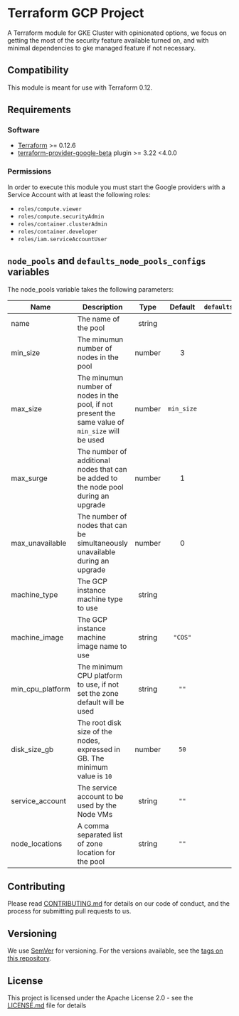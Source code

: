 # Terraform GCP Project

A Terraform module for GKE Cluster with opinionated options, we focus on getting the most of the security feature
available turned on, and with minimal dependencies to gke managed feature if not necessary.

## Compatibility

This module is meant for use with Terraform 0.12.

## Requirements

### Software

- [Terraform][terraform] >= 0.12.6
- [terraform-provider-google-beta][provider-google-beta] plugin >= 3.22 <4.0.0

### Permissions

In order to execute this module you must start the Google providers with a Service Account
with at least the following roles:

- `roles/compute.viewer`
- `roles/compute.securityAdmin`
- `roles/container.clusterAdmin`
- `roles/container.developer`
- `roles/iam.serviceAccountUser`

## `node_pools` and `defaults_node_pools_configs` variables

The node_pools variable takes the following parameters:

| Name | Description | Type | Default | `defaults_node_pools_configs` | Requirement |
| --- | --- |:---:|:---:|:---:|:---:|
| name | The name of the pool | string |  | ❌ | Required |
| min_size | The minumun number of nodes in the pool | number | 3 | ✅ | Optional |
| max_size | The minumun number of nodes in the pool, if not present the same value of `min_size` will be used | number | `min_size` | ✅ | Optional |
| max_surge | The number of additional nodes that can be added to the node pool during an upgrade | number | 1 | ✅ | Optional |
| max_unavailable | The number of nodes that can be simultaneously unavailable during an upgrade | number | 0 | ✅ | Optional |
| machine_type | The GCP instance machine type to use | string |  | ✅ | Required |
| machine_image | The GCP instance machine image name to use | string | `"COS"` | ✅ | Optional |
| min_cpu_platform | The minimum CPU platform to use, if not set the zone default will be used | string | `""` | ✅ | Optional |
| disk_size_gb | The root disk size of the nodes, expressed in GB. The minimum value is `10` | number | `50` | ✅ | Optional |
| service_account | The service account to be used by the Node VMs | string | `""` | ✅ | Optional |
| node_locations | A comma separated list of zone location for the pool | string | `""` | ❌ | Optional |

## Contributing

Please read [CONTRIBUTING.md](/CONTRIBUTING.md) for details on our code of conduct,
and the process for submitting pull requests to us.

## Versioning

We use [SemVer][semver] for versioning. For the versions available,
see the [tags on this repository](https://github.com/mia-platform/terraform-google-project/tags).

## License

This project is licensed under the Apache License 2.0 - see the [LICENSE.md](/LICENSE.md)
file for details

[terraform]: https://www.terraform.io/downloads.html (Terraform enables you to safely and predictably create, change, and improve infrastructure.)
[provider-google-beta]: https://github.com/terraform-providers/terraform-provider-google-beta
[semver]: http://semver.org/ (Semantic Versioning spec and website)

